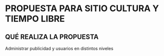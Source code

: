 # PROPUESTA PARA SITIO CULTURA Y TIEMPO LIBRE

## QUÉ REALIZA LA PROPUESTA

Administrar publicidad y usuarios en distintos niveles